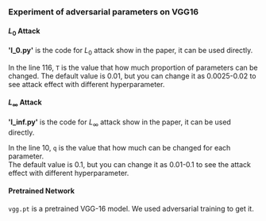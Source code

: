 ### Experiment of adversarial parameters on VGG16

#### $L_0$ Attack
**'l_0.py'** is the code for $L_0$ attack show in the paper, it can be used directly.

 In the line 116, ```T``` is the value that how much proportion of  parameters can be changed. 
 The default value is 0.01, but you can change it as 0.0025-0.02 to see attack effect with different hyperparameter. 


#### $L_\infty$ Attack
**'l_inf.py'** is the code for $L_\infty$ attack show in the paper, it can be used directly.

 In the line 10, ```q``` is the value that how much can be changed for each parameter.  
The default value is 0.1, but you can change it as 0.01-0.1 to see the attack effect with different hyperparameter.

#### Pretrained Network
```vgg.pt``` is a pretrained VGG-16 model. We used adversarial training to get it. 



